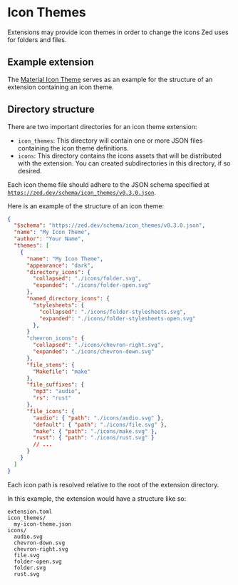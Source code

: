 # Icon Themes

Extensions may provide icon themes in order to change the icons Zed uses for folders and files.

## Example extension

The [Material Icon Theme](https://github.com/zed-extensions/material-icon-theme) serves as an example for the structure of an extension containing an icon theme.

## Directory structure

There are two important directories for an icon theme extension:

- `icon_themes`: This directory will contain one or more JSON files containing the icon theme definitions.
- `icons`: This directory contains the icons assets that will be distributed with the extension. You can created subdirectories in this directory, if so desired.

Each icon theme file should adhere to the JSON schema specified at [`https://zed.dev/schema/icon_themes/v0.3.0.json`](https://zed.dev/schema/icon_themes/v0.3.0.json).

Here is an example of the structure of an icon theme:

```json [settings]
{
  "$schema": "https://zed.dev/schema/icon_themes/v0.3.0.json",
  "name": "My Icon Theme",
  "author": "Your Name",
  "themes": [
    {
      "name": "My Icon Theme",
      "appearance": "dark",
      "directory_icons": {
        "collapsed": "./icons/folder.svg",
        "expanded": "./icons/folder-open.svg"
      },
      "named_directory_icons": {
        "stylesheets": {
          "collapsed": "./icons/folder-stylesheets.svg",
          "expanded": "./icons/folder-stylesheets-open.svg"
        },
      }
      "chevron_icons": {
        "collapsed": "./icons/chevron-right.svg",
        "expanded": "./icons/chevron-down.svg"
      },
      "file_stems": {
        "Makefile": "make"
      },
      "file_suffixes": {
        "mp3": "audio",
        "rs": "rust"
      },
      "file_icons": {
        "audio": { "path": "./icons/audio.svg" },
        "default": { "path": "./icons/file.svg" },
        "make": { "path": "./icons/make.svg" },
        "rust": { "path": "./icons/rust.svg" }
        // ...
      }
    }
  ]
}
```

Each icon path is resolved relative to the root of the extension directory.

In this example, the extension would have a structure like so:

```
extension.toml
icon_themes/
  my-icon-theme.json
icons/
  audio.svg
  chevron-down.svg
  chevron-right.svg
  file.svg
  folder-open.svg
  folder.svg
  rust.svg
```
